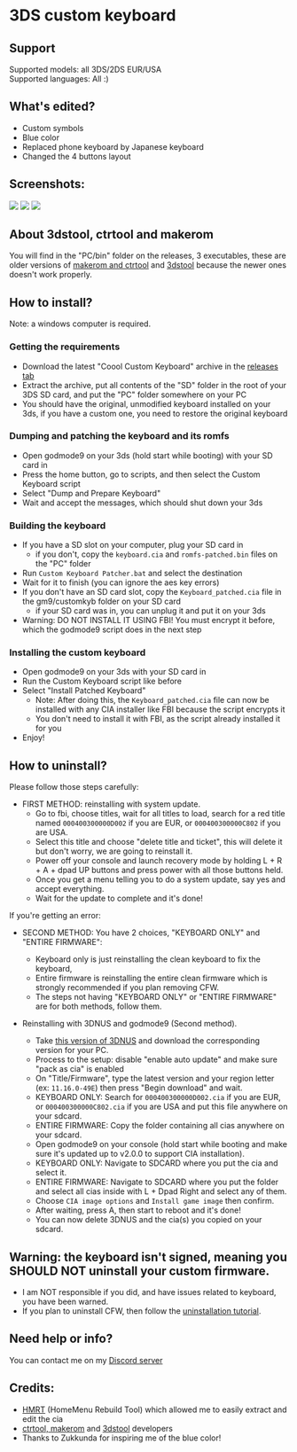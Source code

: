 # 3DS custom keyboard

## Support
Supported models: all 3DS/2DS EUR/USA   
Supported languages: All :)

## What's edited?
* Custom symbols
* Blue color
* Replaced phone keyboard by Japanese keyboard
* Changed the 4 buttons layout

## Screenshots:
![](https://github.com/cooolgamer/3DS-custom-keyboard/blob/main/screenshots/qwerty.bmp) ![](https://github.com/cooolgamer/3DS-custom-keyboard/blob/main/screenshots/symbols.bmp) ![](https://github.com/cooolgamer/3DS-custom-keyboard/blob/main/screenshots/cell.bmp)

## About 3dstool, ctrtool and makerom
You will find in the "PC/bin" folder on the releases, 3 executables, these are older versions of [makerom and ctrtool](https://github.com/3DSGuy/Project_CTR/releases) and [3dstool](https://github.com/dnasdw/3dstool/releases) because the newer ones doesn't work properly.

## How to install?
Note: a windows computer is required.
### Getting the requirements
- Download the latest "Coool Custom Keyboard" archive in the [releases tab](https://github.com/cooolgamer/3DS-custom-keyboard/releases/)
- Extract the archive, put all contents of the "SD" folder in the root of your 3DS SD card, and put the "PC" folder somewhere on your PC
- You should have the original, unmodified keyboard installed on your 3ds, if you have a custom one, you need to restore the original keyboard

### Dumping and patching the keyboard and its romfs
- Open godmode9 on your 3ds (hold start while booting) with your SD card in
- Press the home button, go to scripts, and then select the Custom Keyboard script
- Select "Dump and Prepare Keyboard"
- Wait and accept the messages, which should shut down your 3ds

### Building the keyboard
- If you have a SD slot on your computer, plug your SD card in
  - if you don't, copy the ``keyboard.cia`` and ``romfs-patched.bin`` files on the "PC" folder
- Run ``Custom Keyboard Patcher.bat`` and select the destination
- Wait for it to finish (you can ignore the aes key errors)
- If you don't have an SD card slot, copy the ``Keyboard_patched.cia`` file in the gm9/customkyb folder on your SD card
  - if your SD card was in, you can unplug it and put it on your 3ds
- Warning: DO NOT INSTALL IT USING FBI! You must encrypt it before, which the godmode9 script does in the next step

### Installing the custom keyboard
- Open godmode9 on your 3ds with your SD card in
- Run the Custom Keyboard script like before
- Select "Install Patched Keyboard"
  - Note: After doing this, the ``Keyboard_patched.cia`` file can now be installed with any CIA installer like FBI because the script encrypts it
  - You don't need to install it with FBI, as the script already installed it for you
- Enjoy!

## How to uninstall?
Please follow those steps carefully:

- FIRST METHOD: reinstalling with system update.
   - Go to fbi, choose titles, wait for all titles to load, search for a red title named ```000400300000D002``` if you are EUR, or ```000400300000C802``` if you are USA.
   - Select this title and choose "delete title and ticket", this will delete it but don't worry, we are going to reinstall it.
   - Power off your console and launch recovery mode by holding L + R + A + dpad UP buttons and press power with all those buttons held.
   - Once you get a menu telling you to do a system update, say yes and accept everything.
   - Wait for the update to complete and it's done!

If you're getting an error:

- SECOND METHOD: You have 2 choices, "KEYBOARD ONLY" and "ENTIRE FIRMWARE":
   - Keyboard only is just reinstalling the clean keyboard to fix the keyboard,
   - Entire firmware is reinstalling the entire clean firmware  which is strongly recommended if you plan removing CFW.
   - The steps not having "KEYBOARD ONLY" or "ENTIRE FIRMWARE" are for both methods, follow them.

- Reinstalling with 3DNUS and godmode9 (Second method).
   - Take [this version of 3DNUS](https://github.com/DrHacknik/3DNUS/releases/tag/3.3_stable) and download the corresponding version for your PC.
   - Process to the setup: disable "enable auto update" and make sure "pack as cia" is enabled
   - On "Title/Firmware", type the latest version and your region letter (ex: ```11.16.0-49E```) then press "Begin download" and wait.
   - KEYBOARD ONLY: Search for ```000400300000D002.cia``` if you are EUR, or ```000400300000C802.cia``` if you are USA and put this file anywhere on your sdcard.
   - ENTIRE FIRMWARE: Copy the folder containing all cias anywhere on your sdcard.
   - Open godmode9 on your console (hold start while booting and make sure it's updated up to v2.0.0 to support CIA installation).
   - KEYBOARD ONLY: Navigate to SDCARD where you put the cia and select it.
   - ENTIRE FIRMWARE: Navigate to SDCARD where you put the folder and select all cias inside with L + Dpad Right and select any of them.
   - Choose ```CIA image options``` and ```Install game image``` then confirm.
   - After waiting, press A, then start to reboot and it's done!
   - You can now delete 3DNUS and the cia(s) you copied on your sdcard.

## Warning: the keyboard isn't signed, meaning you SHOULD NOT uninstall your custom firmware.
* I am NOT responsible if you did, and have issues related to keyboard, you have been warned.
* If you plan to uninstall CFW, then follow the [uninstallation tutorial](https://github.com/cooolgamer/3DS-custom-keyboard#how-to-uninstall).

## Need help or info?
You can contact me on my [Discord server](https://discord.gg/RxeZcgGRQB)

## Credits:
* [HMRT](https://github.com/schrmh/HMRT) (HomeMenu Rebuild Tool) which allowed me to easily extract and edit the cia
* [ctrtool, makerom](https://github.com/3DSGuy/Project_CTR/) and [3dstool](https://github.com/dnasdw/3dstool/) developers
* Thanks to Zukkunda for inspiring me of the blue color!
